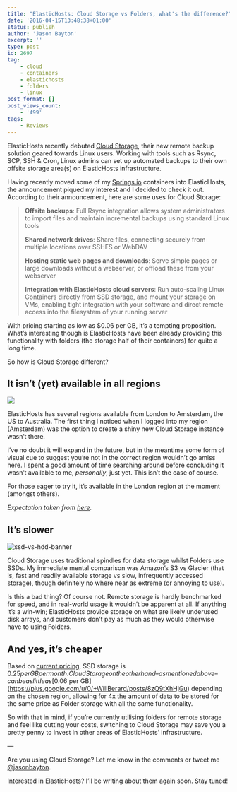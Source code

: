 ```yaml
---
title: "ElasticHosts: Cloud Storage vs Folders, what's the difference?"
date: '2016-04-15T13:48:38+01:00'
status: publish
author: 'Jason Bayton'
excerpt: ''
type: post
id: 2697
tag:
    - cloud
    - containers
    - elastichosts
    - folders
    - linux
post_format: []
post_views_count:
    - '499'
tags:
    - Reviews
---
```

ElasticHosts recently debuted [Cloud Storage](https://www.elastichosts.com/blog/elastichosts-launches-linux-friendly-cloud-storage/), their new remote backup solution geared towards Linux users. Working with tools such as Rsync, SCP, SSH &amp; Cron, Linux admins can set up automated backups to their own offsite storage area(s) on ElasticHosts infrastructure.

Having recently moved some of my [Springs.io](/2016/02/springs-io-review-16/) containers into ElasticHosts, the announcement piqued my interest and I decided to check it out. According to their announcement, here are some uses for Cloud Storage:

> **Offsite backups**: Full Rsync integration allows system administrators to import files and maintain incremental backups using standard Linux tools
> 
> **Shared network drives**: Share files, connecting securely from multiple locations over SSHFS or WebDAV
> 
> **Hosting static web pages and downloads**: Serve simple pages or large downloads without a webserver, or offload these from your webserver
> 
> **Integration with ElasticHosts cloud servers**: Run auto-scaling Linux Containers directly from SSD storage, and mount your storage on VMs, enabling tight integration with your software and direct remote access into the filesystem of your running server

With pricing starting as low as $0.06 per GB, it’s a tempting proposition. What’s interesting though is ElasticHosts have been already providing this functionality with folders (the storage half of their containers) for quite a long time.

So how is Cloud Storage different?

It isn’t (yet) available in all regions
---------------------------------------

![](https://r2_worker.bayton.workers.dev/uploads/2016/04/exprel-1.png)

ElasticHosts has several regions available from London to Amsterdam, the US to Australia. The first thing I noticed when I logged into my region (Amsterdam) was the option to create a shiny new Cloud Storage instance wasn’t there.

I’ve no doubt it will expand in the future, but in the meantime some form of visual cue to suggest you’re not in the correct region wouldn’t go amiss here. I spent a good amount of time searching around before concluding it wasn’t available to me, *personally*, just yet. This isn’t the case of course.

For those eager to try it, it’s available in the London region at the moment (amongst others).

*Expectation taken from [here](https://www.elastichosts.com/blog/getting-started-with-the-elastichosts-cloud-storage/).*

It’s slower
-----------

![ssd-vs-hdd-banner](https://r2_worker.bayton.workers.dev/uploads/2016/04/ssd-vs-hdd-banner.png)

Cloud Storage uses traditional spindles for data storage whilst Folders use SSDs. My immediate mental comparison was Amazon’s S3 vs Glacier (that is, fast and readily available storage vs slow, infrequently accessed storage), though definitely no where near as extreme (or annoying to use).

Is this a bad thing? Of course not. Remote storage is hardly benchmarked for speed, and in real-world usage it wouldn’t be apparent at all. If anything it’s a win-win; ElasticHosts provide storage on what are likely underused disk arrays, and customers don’t pay as much as they would otherwise have to using Folders.

And yes, it’s cheaper
---------------------

Based on [current pricing](https://www.elastichosts.co.uk/blog/pricing-information/), SSD storage is $0.25 per GB per month. Cloud Storage on the other hand – as mentioned above – can be as little as [$0.06 per GB](https://plus.google.com/u/0/+WillBerard/posts/8zQ9tXhHjGu) depending on the chosen region, allowing for 4x the amount of data to be stored for the same price as Folder storage with all the same functionality.

So with that in mind, if you’re currently utilising folders for remote storage and feel like cutting your costs, switching to Cloud Storage may save you a pretty penny to invest in other areas of ElasticHosts’ infrastructure.

—

Are you using Cloud Storage? Let me know in the comments or tweet me [@jasonbayton](//twitter.com/jasonbayton).

Interested in ElasticHosts? I’ll be writing about them again soon. Stay tuned!